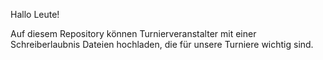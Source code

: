 Hallo Leute!

Auf diesem Repository können Turnierveranstalter mit einer Schreiberlaubnis Dateien hochladen, die für unsere Turniere wichtig sind.
